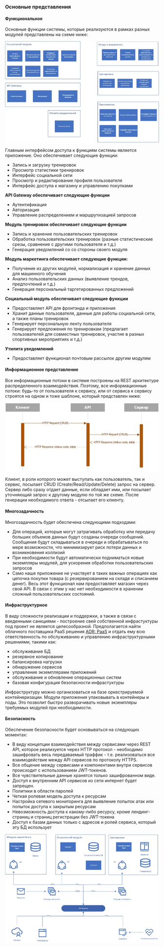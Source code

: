 ### Основные представления

#### Функциональное

 Основные функции системы, которые реализуются в рамках разных модулей представлены на схеме ниже:

 ![Функциональное представление](../static/functional_view.jpeg)

Главным интерфейсом доступа к функциям системы является приложение. Оно обеспечивает следующие функции:

- Запись и загрузку тренировок
- Просмотр статистики тренировок
- Интерфейс социальной сети
- Просмотр и редактирование профиля пользователя
- Интерфейс доступа к магазину и управлению покупками

**API Gateway обеспечивает следующие функции**

- Аутентификация
- Авторизация
- Управление распределением и маршрутизацией запросов

**Модуль тренировок обеспечивает следующие функции**

- Запись и хранение пользовательских тренировок
- Обработка пользовательских тренировок (разные статистические срезы, сравнение с другими пользователя и т.д.)
- Генерация уведомлений со со стороны своего модуля

**Модуль маркетинга обеспечивает следующие функции:**

- Получение из других модулей, нормализация и хранение данных для машинного обучения 
- Анализ пользовательских данных (выявление трендов, предпочтений и т.д.)
- Генерация персональный таргетированных предложений

**Социальный модуль обеспечивает следующие функции**

- Предоставляет API для фронтэнда и приложения
- Хранит данные пользователя, данные для работы социальной сети, а также планы тренировок
- Генерирует персональную ленту пользователя
- Генерирует предложения по тренировкам (предлагает пользователей для совместных тренировок, участие в разных спортивных мероприятиях и т.д.)

**Утилита уведомлений**

- Предоставляет функционал почтовым рассылок другим модулям


#### Информационное представление

Все информационные потоки в системе построены на REST архитектуре распределенного взаимодействия. Поэтому, все информационные потоки: будь-то от пользователя к сервису, или от сервиса к сервису строятся на одном и тоже шаблоне, который представлен ниже:

![Схема информационного представления](../static/informational_view.jpeg)

Клиент, в роли которого может выступать как пользователь, так и сервис, посылает CRUD (Create/Read/Update/Delete) запрос на сервер. Сервер либо сразу отдает данные, если обладает ими, или посылает уточняющий запрос к другому модулю по той же схеме. После генерации необходимого ответа - отсылает его клиенту.


#### Многозадачность

Многозадачность будет обеспечена следующими подходами:

- Для операций, которые могут затрагивать обработку или передачу больших объемов данных будут созданы очереди сообщений. Сообщения будут складываться в очереди и обрабатываться по мере возможности, что минимизирует риск потери данных и возникновения коллизий
- При необходимости будут автоматически подниматься новые экземпляры модулей, для ускорения обработки пользовательских запросов
- Само наше приложение не участвует в таких важных операциях как цепочка покупки товара (с резервированием на складе и списанием денег). Весь этот функционал нам предоставляет магазин через свой API. В связи с этим у нас нет необходимости в хранении сложный пользовательских состояний.


#### Инфраструктурное

В виду сложности реализации и поддержки, а также в связи с введенными санкциями - построение свей собственной инфрастуктуры под проект не является целесообразной.
Предполагается найти облачного поставщика PaaS решения [ADR: PaaS](../ADR/paas.md) и отдать ему всю ответственность по обслуживанию и управлению инфраструктурными решениями, такими как:
- обслуживание БД
- резервное копирование
- балансировка нагрузки
- обнаружение сервисов
- управление экземплярами приложений
- обслуживание и обновление операционных систем
- базовая конфигурация безопасности инфрастуктуры


Инфраструктуру можно организоваться на базе оркестрируемой контейнеризации. Модули приложения упаковывать в контейнеры и поды. Это позволит быстро разворачивать новые экземпляры требуемых модулей при необходимости.


#### Безопасность

Обеспечение безопасности будет основываться на следующих моментах:

- В виду концепции взаимодействия между сервисами через REST API, которое реализуется через HTTP протокол - необходимо зашифровать весь передаваемый траффик - т.е. реализоваться все взаимодействие между API сервисов по протоколу HTTPS.
- Все общение между сервисами и компонентами внутри сервисов происходит с использованием JWT-токенов.
- Все чувствительные данные хранятся только зашифрованном виде.
- Доступ к внутренним API сервисов из сети интернет будет запрещен.
- Политики в области паролей
- Четкая ролевая модель доступа к ресурсам
- Настройка сетевого мониторинга для выявление попыток атак или попыток доступа к закрытым ресурсам
- Невозможность доступа к какому-либо ресурсу, кроме лендинг-страниц и страниц регистрации без JWT-токена
- Доступ к базам данных только с адресов и ролей сервиса, который эту БД использует

![Безопасность](../static/security_view.jpeg)